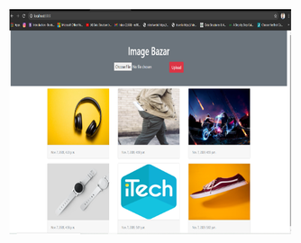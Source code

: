 
<img src="https://github.com/Nitesh-Singh-5/ImageBazar/blob/master/readme.png" align="left" height="400" width="500" >
